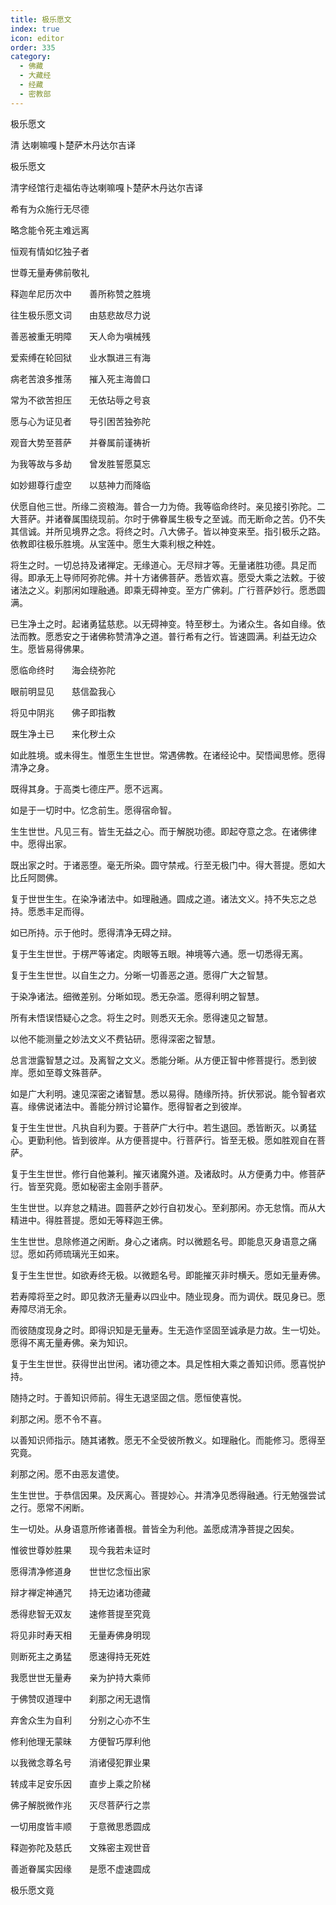 ```yaml
---
title: 极乐愿文
index: true
icon: editor
order: 335
category:
  - 佛藏
  - 大藏经
  - 经藏
  - 密教部
---
```


  极乐愿文  

清 达喇嘛嘎卜楚萨木丹达尔吉译  

极乐愿文  

清字经馆行走福佑寺达喇嘛嘎卜楚萨木丹达尔吉译  

希有为众施行无尽德  

略念能令死主难远离  

恒观有情如忆独子者  

世尊无量寿佛前敬礼  

释迦牟尼历次中　　善所称赞之胜境  

往生极乐愿文词　　由慈悲故尽力说  

善恶被重无明障　　天人命为嗔械残  

爱索缚在轮回狱　　业水飘进三有海  

病老苦浪多推荡　　摧入死主海兽口  

常为不欲苦担压　　无依玷辱之号哀  

愿与心为证见者　　导引困苦独弥陀  

观音大势至菩萨　　并眷属前谨祷祈  

为我等故与多劫　　曾发胜誓愿莫忘  

如妙翅尊行虚空　　以慈神力而降临  

伏愿自他三世。所缘二资粮海。普合一力为倚。我等临命终时。亲见接引弥陀。二大菩萨。并诸眷属围绕现前。尔时于佛眷属生极专之至诚。而无断命之苦。仍不失其信诚。并所见境界之念。将终之时。八大佛子。皆以神变来至。指引极乐之路。依教即往极乐胜境。从宝莲中。愿生大乘利根之种姓。  

将生之时。一切总持及诸禅定。无缘道心。无尽辩才等。无量诸胜功德。具足而得。即承无上导师阿弥陀佛。并十方诸佛菩萨。悉皆欢喜。愿受大乘之法敕。于彼诸法之义。刹那闲如理融通。即乘无碍神变。至方广佛刹。广行菩萨妙行。愿悉圆满。  

已生净土之时。起诸勇猛慈悲。以无碍神变。特至秽土。为诸众生。各如自缘。依法而教。愿悉安之于诸佛称赞清净之道。普行希有之行。皆速圆满。利益无边众生。愿皆易得佛果。  

愿临命终时　　海会绕弥陀  

眼前明显见　　慈信盈我心  

将见中阴兆　　佛子即指教  

既生净土已　　来化秽土众  

如此胜境。或未得生。惟愿生生世世。常遇佛教。在诸经论中。契悟闻思修。愿得清净之身。  

既得其身。于高类七德庄严。愿不远离。  

如是于一切时中。忆念前生。愿得宿命智。  

生生世世。凡见三有。皆生无益之心。而于解脱功德。即起夺意之念。在诸佛律中。愿得出家。  

既出家之时。于诸恶堕。毫无所染。圆守禁戒。行至无极门中。得大菩提。愿如大比丘阿閦佛。  

复于世世生生。在染净诸法中。如理融通。圆成之道。诸法文义。持不失忘之总持。愿悉丰足而得。  

如已所持。示于他时。愿得清净无碍之辩。  

复于生生世世。于楞严等诸定。肉眼等五眼。神境等六通。愿一切悉得无离。  

复于生生世世。以自生之力。分晰一切善恶之道。愿得广大之智慧。  

于染净诸法。细微差别。分晰如现。悉无杂滥。愿得利明之智慧。  

所有未悟误悟疑心之念。将生之时。则悉灭无余。愿得速见之智慧。  

以他不能测量之妙法文义不费钻研。愿得深密之智慧。  

总言泄露智慧之过。及离智之文义。悉能分晰。从方便正智中修菩提行。悉到彼岸。愿如至尊文殊菩萨。  

如是广大利明。速见深密之诸智慧。悉以易得。随缘所持。折伏邪说。能令智者欢喜。缘佛说诸法中。善能分辨讨论纂作。愿得智者之到彼岸。  

复于生生世世。凡执自利为要。于菩萨广大行中。若生退回。悉皆断灭。以勇猛心。更勤利他。皆到彼岸。从方便菩提中。行菩萨行。皆至无极。愿如胜观自在菩萨。  

复于生生世世。修行自他兼利。摧灭诸魔外道。及诸敌时。从方便勇力中。修菩萨行。皆至究竟。愿如秘密主金刚手菩萨。  

生生世世。以弃怠之精进。圆菩萨之妙行自初发心。至刹那闲。亦无怠惰。而从大精进中。得胜菩提。愿如无等释迦王佛。  

生生世世。息除修道之闲断。身心之诸病。时以微题名号。即能息灭身语意之痛愆。愿如药师琉璃光王如来。  

复于生生世世。如欲寿终无极。以微题名号。即能摧灭非时横夭。愿如无量寿佛。  

若寿障将至之时。即见救济无量寿以四业中。随业现身。而为调伏。既见身已。愿寿障尽消无余。  

而彼随度现身之时。即得识知是无量寿。生无造作坚固至诚承是力故。生一切处。愿得不离无量寿佛。亲为知识。  

复于生生世世。获得世出世闲。诸功德之本。具足性相大乘之善知识师。愿喜悦护持。  

随持之时。于善知识师前。得生无退坚固之信。愿恒使喜悦。  

刹那之闲。愿不令不喜。  

以善知识师指示。随其诸教。愿无不全受彼所教义。如理融化。而能修习。愿得至究竟。  

刹那之闲。愿不由恶友遣使。  

生生世世。于恭信因果。及厌离心。菩提妙心。并清净见悉得融通。行无勉强尝试之行。愿常不闲断。  

生一切处。从身语意所修诸善根。普皆全为利他。盖愿成清净菩提之因矣。  

惟彼世尊妙胜果　　现今我若未证时  

愿得清净修道身　　世世忆念恒出家  

辩才禅定神通咒　　持无边诸功德藏  

悉得悲智无双友　　速修菩提至究竟  

将见非时寿天相　　无量寿佛身明现  

则断死主之勇猛　　愿速得持无死姓  

我愿世世无量寿　　亲为护持大乘师  

于佛赞叹道理中　　刹那之闲无退惰  

弃舍众生为自利　　分别之心亦不生  

修利他理无蒙昧　　方便智巧厚利他  

以我微念尊名号　　消诸侵犯罪业果  

转成丰足安乐因　　直步上乘之阶梯  

佛子解脱微作兆　　灭尽菩萨行之祟  

一切用度皆丰顺　　于意微思悉圆成  

释迦弥陀及慈氏　　文殊密主观世音  

善逝眷属实因缘　　是愿不虚速圆成  

极乐愿文竟  
